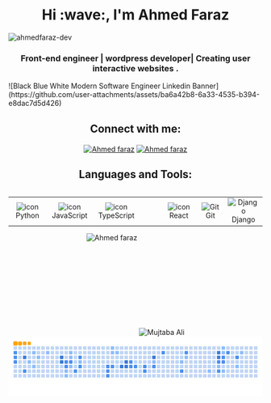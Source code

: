 <h1 align="center">Hi :wave:, I'm Ahmed Faraz</h1>
<p align="left"> <img src="https://komarev.com/ghpvc/?username=ahmedfaraz-dev&label=Profile%20views&color=0e75b6&style=flat" alt="ahmedfaraz-dev" /> </p>
<h3 align="center">Front-end engineer | wordpress developer| Creating user interactive websites .</h3>
![Black Blue White Modern Software Engineer Linkedin Banner](https://github.com/user-attachments/assets/ba6a42b8-6a33-4535-b394-e8dac7d5d426)
<img src="
" alt="">
<h2 align="center">Connect with me:</h2>
<p align="center">
  <a href="https:// target="blank"><img align="center" src="https://raw.githubusercontent.com/rahuldkjain/github-profile-readme-generator/master/src/images/icons/Social/instagram.svg" alt="Ahmed faraz" height="30" width="40" /></a>
  <a href="https:/www.linkedin.com/in/ahmed-faraz-6bb6b6325in/ahmedfaraz-dev target="blank"><img align="center" src="https://raw.githubusercontent.com/rahuldkjain/github-profile-readme-generator/master/src/images/icons/Social/linked-in-alt.svg" alt="Ahmed faraz" height="30" width="40" /></a>
</p>
<h2 align="center">Languages and Tools:</h2>
<div style="display: flex; align-items: flex-start; align: center">
<table align="center">
  <tr>
    <td align="center" width="96">
        <img src="https://techstack-generator.vercel.app/python-icon.svg" alt="icon" width="65" height="65" />
      <br>Python
    </td>
    <td align="center" width="96">
        <img src="https://techstack-generator.vercel.app/js-icon.svg" alt="icon" width="65" height="65" />
      <br>JavaScript
    </td>
    <td align="center" width="96">
        <img src="https://techstack-generator.vercel.app/ts-icon.svg" alt="icon" width="65" height="65" />
      <br>TypeScript
    </td>
    <td align="center" width="96">
    <td align="center" width="96">
        <img src="https://techstack-generator.vercel.app/react-icon.svg" alt="icon" width="65" height="65" />
      <br>React
    </td>
    <td align="center" width="96">
        <img src="https://techstack-generator.vercel.app/github-icon.svg" width="65" height="65" alt="Git" />
      <br>Git
    </td>
    <td align="center" width="96">
        <img src="https://techstack-generator.vercel.app/django-icon.svg" width="65" height="65" alt="Django" />
      <br>Django
    </td>
 </tr>
</table>
</div>
<div style="text-align: center;">
  <div style="display: inline-block; height: 100%;">
    <picture>
      <source media="(prefers-color-scheme: dark)" srcset="https://github-readme-stats.vercel.app/api/top-langs?usernameahmedfaraz-dev&show_icons=true&theme=dracula&locale=en&layout=compact" />
      <source media="(prefers-color-scheme: light)" srcset="https://github-readme-stats.vercel.app/api/top-langs?username=ahmedfaraz-dev&show_icons=true&locale=en&layout=compact" />
      <img align="left" src="https://github-readme-stats.vercel.app/api/top-langs?username=ahmedfaraz-dev&show_icons=true&theme=dracula&locale=en&layout=compact" alt="Ahmed faraz" style="height: 200px;" />
    </picture>
  </div>
 <div style="display: inline-block; height: 100%;">
    <picture>
      <source media="(prefers-color-scheme: dark)" srcset="https://github-readme-stats.vercel.app/api?username=MUjtaba1129&show_icons=true&theme=dracula&locale=en" />
      <source media="(prefers-color-scheme: light)" srcset="https://github-readme-stats.vercel.app/api?username=MUjtaba1129&show_icons=true&locale=en" />
      <img align="center" src="https://github-readme-stats.vercel.app/api?username=MUjtaba1129&show_icons=true&theme=dracula&locale=en" alt="Mujtaba Ali" style="height: 200px;" />
    </picture>
  </div>
</div>
<div style="text-align: center;">
  <picture>
    <source media="(prefers-color-scheme: dark)" srcset="https://github.com/otaviossousa/otaviossousa/blob/output/github-snake-dark.svg" />
    <source media="(prefers-color-scheme: light)" srcset="https://github.com/otaviossousa/otaviossousa/blob/output/github-snake.svg" />
    <img alt="github-snake" src="https://github.com/otaviossousa/otaviossousa/blob/output/ocean.gif" />
  </picture>
</div>


